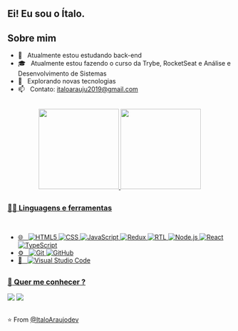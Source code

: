 ## Ei! Eu sou o Ítalo.

## Sobre mim
- :telescope: &nbsp; Atualmente estou estudando back-end
- :mortar_board: &nbsp; Atualmente estou fazendo o curso da Trybe, RocketSeat e Análise e Desenvolvimento de Sistemas
- :thinking: &nbsp; Explorando novas tecnologias
- :mailbox: &nbsp; Contato: italoarauju2019@gmail.com

 ##

  
  <div align="center">
  <a href="https://github.com/ItaloAraujodev
">
  <img height="180em" src="https://github-readme-stats.vercel.app/api?username=ItaloAraujodev&show_icons=true&theme=jolly&count_private=true&hide_border=true"/>
  <img height="180em" src="https://github-readme-stats.vercel.app/api/top-langs/?username=ItaloAraujodev&layout=compact&langs_count=10&theme=jolly&hide_border=true"/>
</div>

 ##
  
### :man_technologist: Linguagens e ferramentas
  
<br />
<div align="left">

- :globe_with_meridians: &nbsp;
  ![HTML5](https://img.shields.io/badge/-HTML5-333333?style=flat&logo=HTML5)
  ![CSS](https://img.shields.io/badge/-CSS-333333?style=flat&logo=CSS3&logoColor=1572B6)
  ![JavaScript](https://img.shields.io/badge/-JavaScript-333333?style=flat&logo=javascript)
  ![Redux](https://img.shields.io/badge/-Redux-333333?style=flat&logo=redux)
  ![RTL](https://img.shields.io/badge/-RTL-333333?style=flat&logo=rtl&logoColor=563D7C)
  ![Node.js](https://img.shields.io/badge/-Node.js-333333?style=flat&logo=node.js)
  ![React](https://img.shields.io/badge/-React-333333?style=flat&logo=react)
  ![TypeScript](https://img.shields.io/badge/TypeScript-333333?style=flat&logo=TypeScript)
- :gear: &nbsp;
  ![Git](https://img.shields.io/badge/-Git-333333?style=flat&logo=git)
  ![GitHub](https://img.shields.io/badge/-GitHub-333333?style=flat&logo=github)
- :wrench: &nbsp;
  ![Visual Studio Code](https://img.shields.io/badge/-Visual%20Studio%20Code-333333?style=flat&logo=visual-studio-code&logoColor=007ACC)
</div>
  
  ##
 
 ### :speech_balloon: Quer me conhecer ?
<div> 
  <a href="https://www.instagram.com/italooo_araujo/" target="_blank"><img src="https://img.shields.io/badge/-Instagram-%23E4405F?style=for-the-badge&logo=instagram&logoColor=white" target="_blank"></a> 
  <a href="https://www.linkedin.com/in/italoaraujodev/" target="_blank"><img src="https://img.shields.io/badge/-LinkedIn-%230077B5?style=for-the-badge&logo=linkedin&logoColor=white" target="_blank"></a> 
 
 ##
  
 ⭐️ From [@ItaloAraujodev](https://github.com/ItaloAraujodev)
 
</div>
